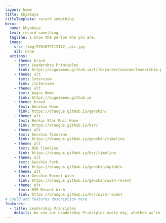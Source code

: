 ```yaml
---
layout: home
title: kbyakuya
titleTemplate: record something
hero:
  name: kbyakuya
  text: record something
  tagline: I know the person who you are.
  image:
    src: /img/9761679212112_.pic.jpg
    alt: none
  actions:
    - theme: brand
      text: Leadership Principles
      link: https://augusmeow.github.io/life/career/amazon/leadership-principles
    - theme: alt
      text: Interview
      link: /interview
    - theme: alt
      text: Augus Home
      link: https://augusmeow.github.io
    - theme: brand
      text: Genshin Home
      link: https://draugus.github.io/genshin/
    - theme: alt
      text: Honkai Star Rail Home
      link: https://draugus.github.io/hsr/
    - theme: alt
      text: Genshin Timeline
      link: https://draugus.github.io/genshin/timeline
    - theme: alt
      text: HSR Timeline
      link: https://draugus.github.io/hsr/timeline
    - theme: alt
      text: Genshin Fork
      link: https://draugus.github.io/genshin/uptable  
    - theme: alt
      text: Genshin Recent Wish
      link: https://draugus.github.io/genshin/wish-recent
    - theme: alt
      text: HSR Recent Wish
      link: https://draugus.github.io/hsr/wish-recent           
# Could add features description here
features:
  - title: Leadership Principles
    details: We use our Leadership Principles every day, whether we’re discussing ideas for new projects or deciding on the best way to solve a problem. It’s just one of the things that makes Amazon peculiar.
---
```

